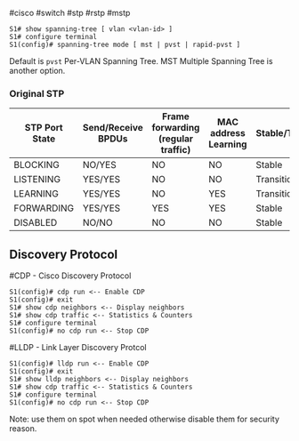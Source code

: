 #cisco #switch #stp #rstp #mstp

```
S1# show spanning-tree [ vlan <vlan-id> ]
S1# configure terminal
S1(config)# spanning-tree mode [ mst | pvst | rapid-pvst ]
```

Default is `pvst` Per-VLAN Spanning Tree. MST Multiple Spanning Tree is another option.


### Original STP

| STP Port State | Send/Receive BPDUs | Frame forwarding (regular traffic) | MAC address Learning | Stable/Transitional |
| --- | --- | --- | --- | --- |
| BLOCKING | NO/YES | NO | NO | Stable |
| LISTENING | YES/YES | NO | NO | Transitional |
| LEARNING | YES/YES | NO | YES | Transitional |
| FORWARDING | YES/YES | YES | YES | Stable |
| DISABLED | NO/NO | NO | NO | Stable |



##  Discovery Protocol

#CDP - Cisco Discovery Protocol
```
S1(config)# cdp run <-- Enable CDP
S1(config)# exit
S1# show cdp neighbors <-- Display neighbors
S1# show cdp traffic <-- Statistics & Counters
S1# configure terminal
S1(config)# no cdp run <-- Stop CDP
```

#LLDP - Link Layer Discovery Protcol
```
S1(config)# lldp run <-- Enable CDP
S1(config)# exit
S1# show lldp neighbors <-- Display neighbors
S1# show cdp traffic <-- Statistics & Counters
S1# configure terminal
S1(config)# no cdp run <-- Stop CDP
```

Note: use them on spot when needed otherwise disable them for security reason.
